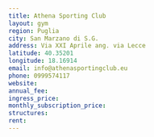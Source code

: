 ```yaml
---
title: Athena Sporting Club
layout: gym
region: Puglia
city: San Marzano di S.G.
address: Via XXI Aprile ang. via Lecce
latitude: 40.35201
longitude: 18.16914
email: info@athenasportingclub.eu
phone: 0999574117
website: 
annual_fee: 
ingress_price: 
monthly_subscription_price: 
structures: 
rent: 
---
```


